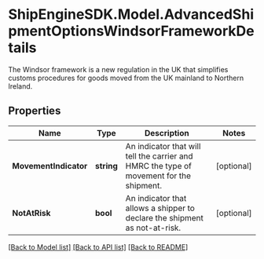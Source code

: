 # ShipEngineSDK.Model.AdvancedShipmentOptionsWindsorFrameworkDetails
The Windsor framework is a new regulation in the UK that simplifies customs procedures for goods moved from the UK mainland to Northern Ireland.

## Properties

Name | Type | Description | Notes
------------ | ------------- | ------------- | -------------
**MovementIndicator** | **string** | An indicator that will tell the carrier and HMRC the type of movement for the shipment. | [optional] 
**NotAtRisk** | **bool** | An indicator that allows a shipper to declare the shipment as not-at-risk. | [optional] 

[[Back to Model list]](../../README.md#documentation-for-models) [[Back to API list]](../../README.md#documentation-for-api-endpoints) [[Back to README]](../../README.md)

